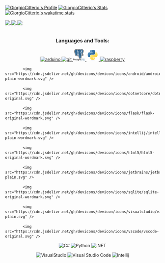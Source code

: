 [![GiorgioCitterio's Profile](https://github-readme-stats.vercel.app/api?username=GiorgioCitterio&theme=midnight-purple)](https://github.com/GiorgioCitterio/GiorgioCitterio/) 
[![GiorgioCitterio's Stats](https://github-readme-stats.vercel.app/api/top-langs/?username=GiorgioCitterio&theme=midnight-purple)](https://github.com/GiorgioCitterio/GiorgioCitterio/)
[![GiorgioCitterio's wakatime stats](https://github-readme-stats.vercel.app/api/wakatime?username=GiorgioCitterio)](https://github.com/GiorgioCitterio/github-readme-stats)

<a href="https://github.com/GiorgioCitterio/WeatherForecastAppMAUI">
  <img align="center" src="https://github-readme-stats.vercel.app/api/pin/?username=GiorgioCitterio&repo=WeatherForecastAppMAUI&theme=midnight-purple" />
</a>
<a href="https://github.com/GiorgioCitterio/MemoryMAUI">
  <img align="center" src="https://github-readme-stats.vercel.app/api/pin/?username=GiorgioCitterio&repo=MemoryMAUI&theme=midnight-purple" />
</a>
<a href="https://github.com/GiorgioCitterio/Motor-and-Sensor-Control-on-Arduino-Raspberry-Pi-and-ESP">
  <img align="center" src="https://github-readme-stats.vercel.app/api/pin/?username=GiorgioCitterio&repo=Motor-and-Sensor-Control-on-Arduino-Raspberry-Pi-and-ESP&theme=midnight-purple" />
</a>
<br></br>

<h3 align="center">Languages and Tools:</h3>
<p align="center">
  <a href="https://www.arduino.cc/" target="_blank" rel="noreferrer"> 
    <img src="https://cdn.worldvectorlogo.com/logos/arduino-1.svg" alt="arduino" width="40" height="40"/>     
  </a> 
  <a href="https://git-scm.com/" target="_blank" rel="noreferrer"> 
    <img src="https://www.vectorlogo.zone/logos/git-scm/git-scm-icon.svg" alt="git" width="40" height="40"/>     
  </a> 
  <a href="https://www.postgresql.org" target="_blank" rel="noreferrer"> 
    <img src="https://raw.githubusercontent.com/devicons/devicon/master/icons/postgresql/postgresql-original-wordmark.svg" alt="postgresql" width="40" height="40"/> 
  </a> 
  <a href="https://www.python.org" target="_blank" rel="noreferrer"> 
    <img src="https://raw.githubusercontent.com/devicons/devicon/master/icons/python/python-original.svg" alt="python" width="40" height="40"/> 
  </a>
  <a href="https://www.raspberrypi.com" target="_blank" rel="noreferrer"> 
    <img src="https://cdn.jsdelivr.net/gh/devicons/devicon/icons/raspberrypi/raspberrypi-original.svg" alt="raspberry" width="40" height="40"/>
  </a> 
  
            <img src="https://cdn.jsdelivr.net/gh/devicons/devicon/icons/android/android-plain-wordmark.svg" />
          
            <img src="https://cdn.jsdelivr.net/gh/devicons/devicon/icons/dotnetcore/dotnetcore-original.svg" />
          
            <img src="https://cdn.jsdelivr.net/gh/devicons/devicon/icons/flask/flask-original-wordmark.svg" />
          
            <img src="https://cdn.jsdelivr.net/gh/devicons/devicon/icons/intellij/intellij-plain-wordmark.svg" />
          
            <img src="https://cdn.jsdelivr.net/gh/devicons/devicon/icons/html5/html5-original-wordmark.svg" />
          
            <img src="https://cdn.jsdelivr.net/gh/devicons/devicon/icons/jetbrains/jetbrains-plain.svg" />
          
            <img src="https://cdn.jsdelivr.net/gh/devicons/devicon/icons/sqlite/sqlite-original-wordmark.svg" />
          
            <img src="https://cdn.jsdelivr.net/gh/devicons/devicon/icons/visualstudio/visualstudio-plain.svg" />
          
            <img src="https://cdn.jsdelivr.net/gh/devicons/devicon/icons/vscode/vscode-original.svg" />
          
</p>
<p align="center">
  <img alt="C#" src="https://img.shields.io/badge/CSharp-239120.svg?style=for-the-badge&logo=csharp&logoColor=white"/>
  <img alt="Python" src="https://img.shields.io/badge/python-3670A0?style=for-the-badge&logo=python&logoColor=ffdd54"/>
  <img alt=".NET" src="https://img.shields.io/badge/.NET-512BD4?style=for-the-badge"/>
</p>
<p align="center">
  <img alt="VisualStudio" src="https://img.shields.io/badge/visualstudio-5C2D91.svg?style=for-the-badge&logo=visualstudio&logoColor=white"/>
  <img alt="Visual Studio Code" src="https://img.shields.io/badge/Visual%20Studio%20Code-0078d7.svg?style=for-the-badge&logo=visual-studio-code&logoColor=white"/>
  <img alt="Intellij" src="https://img.shields.io/badge/IntelliJIDEA-000000.svg?style=for-the-badge&logo=intellijidea&logoColor=white"/>
</p>
